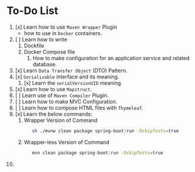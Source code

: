 # To-Do List

1. [x] Learn how to use `Maven Wrapper` Plugin
   - how to use in `Docker` containers.
2. [ ] Learn how to write 
   1. Dockfile
   2. Docker Compose file
      1. How to make configuration for an application service and related database.
3. [x] Learn `Data Transfer Object` (DTO) Pattern.
4. [x] `Serializable` interface and its meaning.
   1. [x] Learn the `serialVersionUID` meaning.
5. [x] Learn how to use `Mapstruct`.
6. [ ] Learn use of `Maven Compiler` Plugin.
7. [ ] Learn how to make MVC Configuration.
8. [ ] Learn how to compose HTML files with `Thymeleaf`.
9. [x] Learn the below commands:
   1. Wrapper Version of Command
      ```bash
         sh ./mvnw clean package spring-boot:run -DskipTests=true
      ```
   2. Wrapper-less Version of Command
      ```bash
         mvn clean package spring-boot:run -DskipTests=true
      ```
10. 
